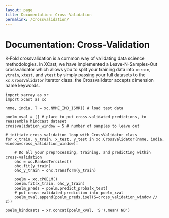 ```yaml
---
layout: page
title: Documentation: Cross-Validation
permalink: /crossvalidation/ 
---
```


# Documentation: Cross-Validation
K-Fold crossvalidation is a common way of validating data science methodologies. In XCast, we have implemented a Leave-N-Samples-Out crossvalidator which allows you to split your training data into ```xtrain```, ```ytrain```, ```xtest```, and ```ytest``` by simply passing your full datasets to the ```xc.CrossValidator``` iterator class. the Crossvalidator accepts dimension name keywords. 

```
import xarray as xr 
import xcast as xc 

nmme, india, T = xc.NMME_IMD_ISMR() # load test data 

poelm_xval = [] # place to put cross-validated predictions, to reassemble hindcast dataset 
crossvalidation_window = 5 # number of samples to leave out 

# initiate cross validation loop with CrossValidator class
for x_train, y_train, x_test, y_test in xc.CrossValidator(nmme, india, window=cross_validation_window):

    # Do all your preprocessing, training, and predicting within cross-validation 
    ohc = xc.RankedTerciles()
    ohc.fit(y_train)
    ohc_y_train = ohc.transform(y_train)
    
    poelm = xc.cPOELM()
    poelm.fit(x_train, ohc_y_train)
    poelm_preds = poelm.predict_proba(x_test)
    # put cross-validated prediction into poelm_xval
    poelm_xval.append(poelm_preds.isel(S=cross_validation_window // 2))
    
poelm_hindcasts = xr.concat(poelm_xval, 'S').mean('ND')
```
